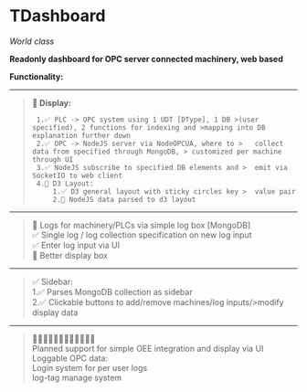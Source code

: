 # TDashboard

_World class_

**Readonly dashboard for OPC server connected machinery, web based**

**Functionality:**

****

>**🚧 Display:**
>
>      1.✅ PLC -> OPC system using 1 UDT [DType], 1 DB >(user specified), 2 functions for indexing and >mapping into DB explanation further down
>      2.✅ OPC -> NodeJS server via NodeOPCUA, where to >   collect data from specified through MongoDB, > customized per machine through UI
>      3.✅ NodeJS subscribe to specified DB elements and >  emit via SocketIO to web client 
>      4.🚧 D3 Layout:
>          1.✅ D3 general layout with sticky circles key >  value pair
>          2.🚧 NodeJS data parsed to d3 layout

****

>🚧 Logs for machinery/PLCs via simple log box [MongoDB]    
>✅ Single log / log collection specification on new log   input    
>✅ Enter log input via UI  
>🚧 Better display box  

****

>✅ Sidebar:    
>   1.✅ Parses MongoDB collection as sidebar   
>   2.✅ Clickable buttons to add/remove machines/log inputs/>modify display data
 
****

>🚧🚧🚧🚧🚧🚧🚧🚧🚧🚧🚧🚧    
>Planned support for simple OEE integration and display via UI  
>Loggable OPC data:     
>   Login system for per user logs  
>   log-tag manage system   